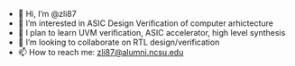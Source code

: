 - 👋 Hi, I’m @zli87
- 👀 I’m interested in ASIC Design Verification of computer arhictecture
- 🌱 I plan to learn UVM verification, ASIC accelerator, high level synthesis
- 💞️ I’m looking to collaborate on RTL design/verification
- 📫 How to reach me: zli87@alumni.ncsu.edu

<!---
ZongRuLi/ZongRuLi is a ✨ special ✨ repository because its `README.md` (this file) appears on your GitHub profile.
You can click the Preview link to take a look at your changes.
--->
